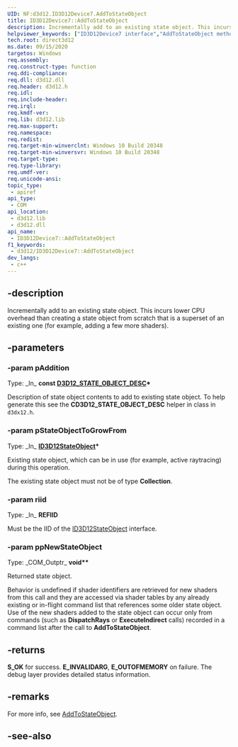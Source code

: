 ```yaml
---
UID: NF:d3d12.ID3D12Device7.AddToStateObject
title: ID3D12Device7::AddToStateObject
description: Incrementally add to an existing state object. This incurs lower CPU overhead than creating a state object from scratch that is a superset of an existing one.
helpviewer_keywords: ["ID3D12Device7 interface","AddToStateObject method","ID3D12Device7.AddToStateObject","ID3D12Device7::AddToStateObject","AddToStateObject","AddToStateObject method","AddToStateObject method","ID3D12Device7 interface","direct3d12.id3d12device7_addtostateobject","d3d12/ID3D12Device7::AddToStateObject"]
tech.root: direct3d12
ms.date: 09/15/2020
targetos: Windows
req.assembly: 
req.construct-type: function
req.ddi-compliance: 
req.dll: d3d12.dll
req.header: d3d12.h
req.idl: 
req.include-header: 
req.irql: 
req.kmdf-ver: 
req.lib: d3d12.lib
req.max-support: 
req.namespace: 
req.redist: 
req.target-min-winverclnt: Windows 10 Build 20348
req.target-min-winversvr: Windows 10 Build 20348
req.target-type: 
req.type-library: 
req.umdf-ver: 
req.unicode-ansi: 
topic_type:
 - apiref
api_type:
 - COM
api_location:
 - d3d12.lib
 - d3d12.dll
api_name:
 - ID3D12Device7::AddToStateObject
f1_keywords:
 - d3d12/ID3D12Device7::AddToStateObject
dev_langs:
 - c++
---
```


## -description

Incrementally add to an existing state object. This incurs lower CPU overhead than creating a state object from scratch that is a superset of an existing one (for example, adding a few more shaders).

## -parameters

### -param pAddition

Type: \_In\_ **const [D3D12_STATE_OBJECT_DESC](./ns-d3d12-d3d12_state_object_desc.md)\***

Description of state object contents to add to existing state object. To help generate this see the **CD3D12_STATE_OBJECT_DESC** helper in class in `d3dx12.h`.

### -param pStateObjectToGrowFrom

Type: \_In\_ **[ID3D12StateObject](./nn-d3d12-id3d12stateobject.md)\***

Existing state object, which can be in use (for example, active raytracing) during this operation.

The existing state object must not be of type **Collection**.

### -param riid

Type: \_In\_ **REFIID**

Must be the IID of the [ID3D12StateObject](./nn-d3d12-id3d12stateobject.md) interface.

### -param ppNewStateObject

Type: \_COM\_Outptr\_ **void\*\***

Returned state object.

Behavior is undefined if shader identifiers are retrieved for new shaders from this call and they are accessed via shader tables by any already existing or in-flight command list that references some older state object. Use of the new shaders added to the state object can occur only from commands (such as **DispatchRays** or **ExecuteIndirect** calls) recorded in a command list after the call to **AddToStateObject**.

## -returns

**S_OK** for success. **E_INVALIDARG**, **E_OUTOFMEMORY** on failure. The debug layer provides detailed status information.

## -remarks

For more info, see [AddToStateObject](https://microsoft.github.io/DirectX-Specs/d3d/Raytracing.html#addtostateobject).

## -see-also
